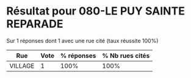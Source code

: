 # Résultat pour 080-LE PUY SAINTE REPARADE

Sur 1 réponses dont 1 avec une rue cité (taux réussite 100%)

| Rue | Vote | % réponses | % Nb rues cités|
|-----|------|------------|----------------|
| VILLAGE | 1 | 100% | 100%|

